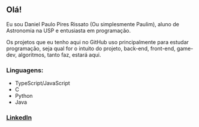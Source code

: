 ## Olá!
Eu sou Daniel Paulo Pires Rissato (Ou simplesmente Paulim), aluno de Astronomia na USP e entusiasta em programação.

Os projetos que eu tenho aqui no GitHub uso principalmente para estudar programação, seja qual for o intuito do projeto, back-end, front-end, game-dev, algoritmos, tanto faz, estará aqui.

### Linguagens:
- TypeScript/JavaScript
- C
- Python
- Java
### <a href="https://www.linkedin.com/in/daniel-paulo-pires-rissato-055262183/">LinkedIn</a>
